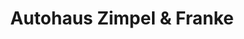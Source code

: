 ---
title: "Autohaus Zimpel & Franke"
url: /annaberg-buchholz/autohaus-zimpel-und-franke/
shop: Autohaus
---